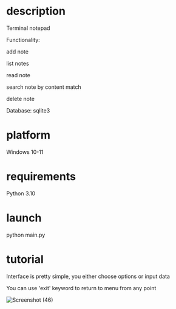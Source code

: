 # description

Terminal notepad 

Functionality:

  add note
  
  list notes
  
  read note
  
  search note by content match
  
  delete note

Database: sqlite3

# platform

Windows 10-11

# requirements 

Python 3.10

# launch 

python main.py

# tutorial 

Interface is pretty simple, you either choose options or input data

You can use 'exit' keyword to return to menu from any point 

![Screenshot (46)](https://github.com/rcfyfrc212/notepad/assets/153041312/3ce92a4b-1520-49f7-acfc-2c9801d58a9b)
